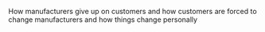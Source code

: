 
How manufacturers give up on customers and how customers are forced to change manufacturers and how things change personally
